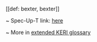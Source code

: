 [[def: bexter, bexter]]

~ Spec-Up-T link: <a href='https://weboftrust.github.io/WOT-terms/docs/glossary/bexter'>here</a>

~ More in <a href="https://weboftrust.github.io/WOT-terms/docs/glossary/bexter">extended KERI glossary</a>
